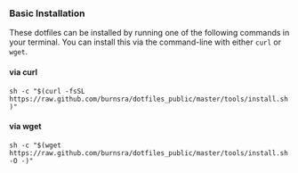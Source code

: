 ### Basic Installation

These dotfiles can be installed by running one of the following commands in your terminal. You can install this via the command-line with either `curl` or `wget`.

#### via curl

`sh -c "$(curl -fsSL https://raw.github.com/burnsra/dotfiles_public/master/tools/install.sh)"`

#### via wget

`sh -c "$(wget https://raw.github.com/burnsra/dotfiles_public/master/tools/install.sh -O -)"`
